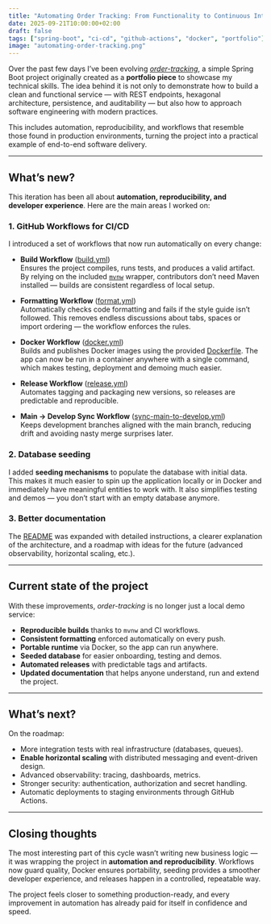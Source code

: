 ```yaml
---
title: "Automating Order Tracking: From Functionality to Continuous Integration"
date: 2025-09-21T10:00:00+02:00
draft: false
tags: ["spring-boot", "ci-cd", "github-actions", "docker", "portfolio"]
image: "automating-order-tracking.png"
---
```


Over the past few days I’ve been evolving [*order-tracking*](https://github.com/egobb/order-tracking), a simple Spring Boot project originally created as a **portfolio piece** to showcase my technical skills. The idea behind it is not only to demonstrate how to build a clean and functional service — with REST endpoints, hexagonal architecture, persistence, and auditability — but also how to approach software engineering with modern practices.  

This includes automation, reproducibility, and workflows that resemble those found in production environments, turning the project into a practical example of end-to-end software delivery.

---

## What’s new?

This iteration has been all about **automation, reproducibility, and developer experience**. Here are the main areas I worked on:

### 1. GitHub Workflows for CI/CD
I introduced a set of workflows that now run automatically on every change:

- **Build Workflow** ([build.yml](https://github.com/egobb/order-tracking/blob/main/.github/workflows/build.yml))  
  Ensures the project compiles, runs tests, and produces a valid artifact. By relying on the included [`mvnw`](https://github.com/egobb/order-tracking/blob/main/mvnw) wrapper, contributors don’t need Maven installed — builds are consistent regardless of local setup.

- **Formatting Workflow** ([format.yml](https://github.com/egobb/order-tracking/blob/main/.github/workflows/format.yml))  
  Automatically checks code formatting and fails if the style guide isn’t followed. This removes endless discussions about tabs, spaces or import ordering — the workflow enforces the rules.

- **Docker Workflow** ([docker.yml](https://github.com/egobb/order-tracking/blob/main/.github/workflows/docker.yml))  
  Builds and publishes Docker images using the provided [Dockerfile](https://github.com/egobb/order-tracking/blob/main/Dockerfile). The app can now be run in a container anywhere with a single command, which makes testing, deployment and demoing much easier.

- **Release Workflow** ([release.yml](https://github.com/egobb/order-tracking/blob/main/.github/workflows/release.yml))  
  Automates tagging and packaging new versions, so releases are predictable and reproducible.

- **Main → Develop Sync Workflow** ([sync-main-to-develop.yml](https://github.com/egobb/order-tracking/blob/main/.github/workflows/sync-main-to-develop.yml))  
  Keeps development branches aligned with the main branch, reducing drift and avoiding nasty merge surprises later.

### 2. Database seeding
I added **seeding mechanisms** to populate the database with initial data. This makes it much easier to spin up the application locally or in Docker and immediately have meaningful entities to work with. It also simplifies testing and demos — you don’t start with an empty database anymore.

### 3. Better documentation
The [README](https://github.com/egobb/order-tracking/blob/main/README.md) was expanded with detailed instructions, a clearer explanation of the architecture, and a roadmap with ideas for the future (advanced observability, horizontal scaling, etc.).

---

## Current state of the project

With these improvements, *order-tracking* is no longer just a local demo service:

- **Reproducible builds** thanks to `mvnw` and CI workflows.
- **Consistent formatting** enforced automatically on every push.
- **Portable runtime** via Docker, so the app can run anywhere.
- **Seeded database** for easier onboarding, testing and demos.
- **Automated releases** with predictable tags and artifacts.
- **Updated documentation** that helps anyone understand, run and extend the project.

---

## What’s next?

On the roadmap:

- More integration tests with real infrastructure (databases, queues).
- **Enable horizontal scaling** with distributed messaging and event-driven design.
- Advanced observability: tracing, dashboards, metrics.
- Stronger security: authentication, authorization and secret handling.
- Automatic deployments to staging environments through GitHub Actions.

---

## Closing thoughts

The most interesting part of this cycle wasn’t writing new business logic — it was wrapping the project in **automation and reproducibility**. Workflows now guard quality, Docker ensures portability, seeding provides a smoother developer experience, and releases happen in a controlled, repeatable way.

The project feels closer to something production-ready, and every improvement in automation has already paid for itself in confidence and speed.  
